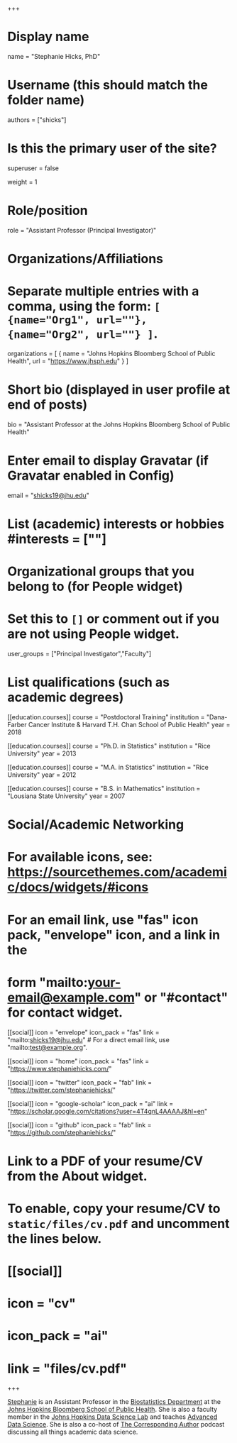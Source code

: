 +++
# Display name
name = "Stephanie Hicks, PhD"

# Username (this should match the folder name)
authors = ["shicks"]

# Is this the primary user of the site?
superuser = false

weight = 1

# Role/position
role = "Assistant Professor (Principal Investigator)"

# Organizations/Affiliations
#   Separate multiple entries with a comma, using the form: `[ {name="Org1", url=""}, {name="Org2", url=""} ]`.
organizations = [ { name = "Johns Hopkins Bloomberg School of Public Health", url = "https://www.jhsph.edu" } ]

# Short bio (displayed in user profile at end of posts)
bio = "Assistant Professor at the Johns Hopkins Bloomberg School of Public Health"

# Enter email to display Gravatar (if Gravatar enabled in Config)
email = "shicks19@jhu.edu"

# List (academic) interests or hobbies #interests = [""]

# Organizational groups that you belong to (for People widget)
#   Set this to `[]` or comment out if you are not using People widget.
user_groups = ["Principal Investigator","Faculty"]

# List qualifications (such as academic degrees)
[[education.courses]]
  course = "Postdoctoral Training"
  institution = "Dana-Farber Cancer Institute & Harvard T.H. Chan School of Public Health"
  year = 2018
  
[[education.courses]]
  course = "Ph.D. in Statistics"
  institution = "Rice University"
  year = 2013
  
[[education.courses]]
  course = "M.A. in Statistics"
  institution = "Rice University"
  year = 2012

[[education.courses]]
  course = "B.S. in Mathematics"
  institution = "Lousiana State University"
  year = 2007

# Social/Academic Networking
# For available icons, see: https://sourcethemes.com/academic/docs/widgets/#icons
#   For an email link, use "fas" icon pack, "envelope" icon, and a link in the
#   form "mailto:your-email@example.com" or "#contact" for contact widget.

[[social]]
  icon = "envelope"
  icon_pack = "fas"
  link = "mailto:shicks19@jhu.edu"  # For a direct email link, use "mailto:test@example.org".

[[social]]
  icon = "home"
  icon_pack = "fas"
  link = "https://www.stephaniehicks.com/"
  
[[social]]
  icon = "twitter"
  icon_pack = "fab"
  link = "https://twitter.com/stephaniehicks/"

[[social]]
  icon = "google-scholar"
  icon_pack = "ai"
  link = "https://scholar.google.com/citations?user=4T4qnL4AAAAJ&hl=en"

[[social]]
  icon = "github"
  icon_pack = "fab"
  link = "https://github.com/stephaniehicks/"

# Link to a PDF of your resume/CV from the About widget.
# To enable, copy your resume/CV to `static/files/cv.pdf` and uncomment the lines below.
# [[social]]
#   icon = "cv"
#   icon_pack = "ai"
#   link = "files/cv.pdf"

+++

[Stephanie](https://www.stephaniehicks.com/) is an Assistant Professor in the [Biostatistics Department](https://www.jhsph.edu/departments/biostatistics/index.html)
at the [Johns Hopkins Bloomberg School of Public Health](https://www.jhsph.edu). She is also a faculty member in the 
[Johns Hopkins Data Science Lab](https://jhudatascience.org) and 
teaches [Advanced Data Science](https://jhu-advdatasci.github.io/2018/).
She is also a co-host of [The Corresponding Author](https://twitter.com/CorrespondAuth) podcast discussing all things academic data science. 
